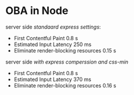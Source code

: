 # OBA in Node

server side <i>standaard express settings</i>:
- First Contentful Paint 0.8 s
- Estimated Input Latency 250 ms
- Eliminate render-blocking resources 0.15 s

server side <i>with express comperssion and css-min</i>
- First Contentful Paint 0.8 s
- Estimated Input Latency 370 ms
- Eliminate render-blocking resources 0.16 s





